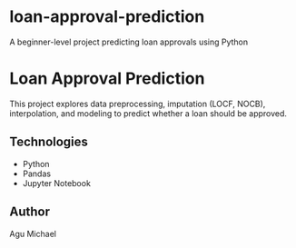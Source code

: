 # loan-approval-prediction
A beginner-level project predicting loan approvals using Python
# Loan Approval Prediction

This project explores data preprocessing, imputation (LOCF, NOCB), interpolation, and modeling to predict whether a loan should be approved.

## Technologies
- Python
- Pandas
- Jupyter Notebook

## Author
Agu Michael
